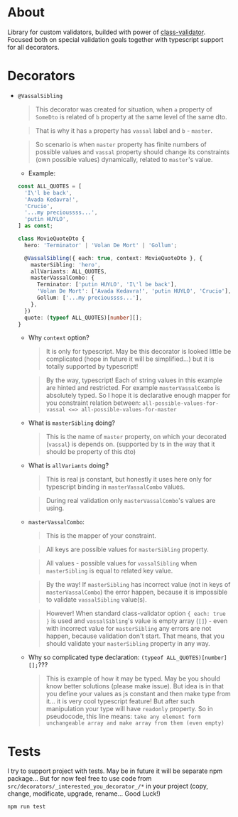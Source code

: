 
# About

Library for custom validators, builded with power of [class-validator](https://github.com/typestack/class-validator).
Focused both on special validation goals together with typescript support for all decorators.

# Decorators
* `@VassalSibling`
  > This decorator was created for situation, when `a` property of `SomeDto` is related of `b` property at the same level of the same dto.
  
  > That is why it has `a` property has `vassal` label and `b` - `master`.

  > So scenario is when `master` property has finite numbers of possible values and `vassal` property should change its constraints (own possible values) dynamically, related to `master`'s value.
  * Example:
  ```ts
  const ALL_QUOTES = [
    'I\'l be back',
    'Avada Kedavra!',
    'Crucio',
    '...my precioussss...',
    'putin HUYLO',
  ] as const;

  class MovieQuoteDto {
    hero: 'Terminator' | 'Volan De Mort' | 'Gollum';

    @VassalSibling({ each: true, context: MovieQuoteDto }, {
      masterSibling: 'hero',
      allVariants: ALL_QUOTES,
      masterVassalCombo: {
        Terminator: ['putin HUYLO', 'I\'l be back'],
        'Volan De Mort': ['Avada Kedavra!', 'putin HUYLO', 'Crucio'],
        Gollum: ['...my precioussss...'],
      },
    })
    quote: (typeof ALL_QUOTES)[number][]; 
  }

  ```
  * Why `context` option?
    > It is only for typescript. May be this decorator is looked little be complicated (hope in future it will be simplified...) but it is totally supported by typescript!

    > By the way, typescript! Each of string values in this example are hinted and restricted. For example `masterVassalCombo` is absolutely typed. So I hope it is declarative enough mapper for you constraint relation between: `all-possible-values-for-vassal <=> all-possible-values-for-master`

  * What is `masterSibling` doing?
    > This is the name of `master` property, on which your decorated (`vassal`) is depends on. (supported by ts in the way that it should be property of this dto)
  
  * What is `allVariants` doing?
    > This is real js constant, but honestly it uses here only for typescript binding in `masterVassalCombo` values.

    > During real validation only `masterVassalCombo`'s values are using.

  * `masterVassalCombo`:
    > This is the mapper of your constraint.

    > All keys are possible values for `masterSibling` property.

    > All values - possible values for `vassalSibling` when `masterSibling` is equal to related key value.

    > By the way! If `masterSibling` has incorrect value (not in keys of `masterVassalCombo`) the error happen, because it is impossible to validate `vassalSibling` value(s).

    > However! When standard class-validator option `{ each: true }` is used and `vassalSibling`'s value is empty array (`[]`) - even with incorrect value for `masterSibling` any errors are not happen, because validation don't start. That means, that you should validate your `masterSibling` property in any way.

  * Why so complicated type declaration: `(typeof ALL_QUOTES)[number][];`???
    > This is example of how it may be typed. May be you should know better solutions (please make issue). But idea is in that you define your values as js constant and then make type from it... it is very cool typescript feature! But after such manipulation your type will have `readonly` property. So in pseudocode, this line means:
    `take any element form unchangeable array and make array from them (even empty)`
# Tests
I try to support project with tests. May be in future it will be separate npm package... But for now feel free to use code from `src/decorators/_interested_you_decorator_/*` in your project (copy, change, modificate, upgrade, rename... Good Luck!)
```
npm run test
```


